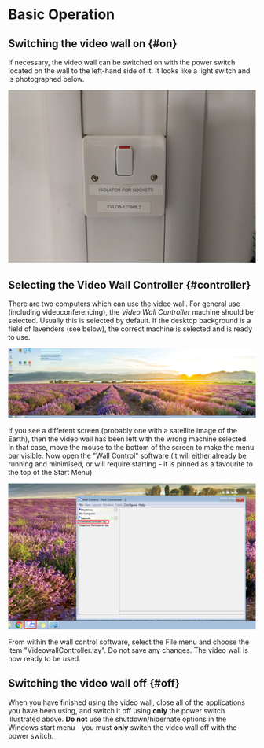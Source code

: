# Basic Operation

## Switching the video wall on {#on}

If necessary, the video wall can be switched on with the power switch located on the wall to the left-hand side of it.  It looks like a light switch and is photographed below.

![The power switch of the video wall](images/switch.jpg)

## Selecting the Video Wall Controller {#controller}

There are two computers which can use the video wall.  For general use (including videoconferencing), the *Video Wall Controller* machine should be selected.  Usually this is selected by default.  If the desktop background is a field of lavenders (see below), the correct machine is selected and is ready to use.

![The video wall is ready to use](images/vwc_desktop.png)

If you see a different screen (probably one with a satellite image of the Earth), then the video wall has been left with the wrong machine selected.  In that case, move the mouse to the bottom of the screen to make the menu bar visible.  Now open the "Wall Control" software (it will either already be running and minimised, or will require starting - it is pinned as a favourite to the top of the Start Menu).

![The wall control software](images/wall_control.png)

From within the wall control software, select the File menu and choose the item "VideowallController.lay".  Do not save any changes.  The video wall is now ready to be used.

## Switching the video wall off {#off}

When you have finished using the video wall, close all of the applications you have been using, and switch it off using **only** the power switch illustrated above.  **Do not** use the shutdown/hibernate options in the Windows start menu - you must **only** switch the video wall off with the power switch. 
